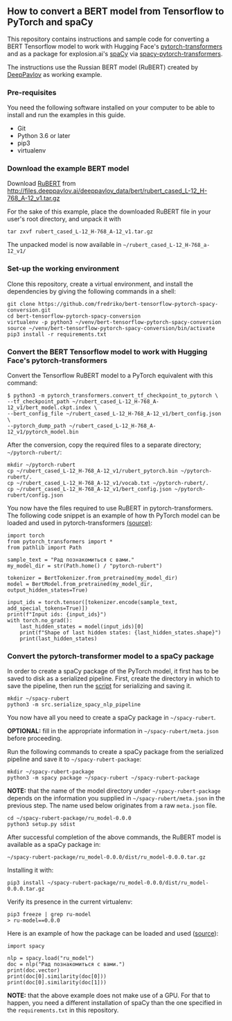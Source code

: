 ## How to convert a BERT model from Tensorflow to PyTorch and spaCy

This repository contains instructions and sample code for converting a BERT Tensorflow model
to work with Hugging Face's [pytorch-transformers](https://github.com/huggingface/pytorch-transformers)
and as a package for explosion.ai's [spaCy](https://spacy.io/) via [spacy-pytorch-transformers](https://github.com/explosion/spacy-pytorch-transformers). 

The instructions use the Russian BERT model (RuBERT) created by [DeepPavlov](https://deeppavlov.ai) as working example.

### Pre-requisites

You need the following software installed on your computer to be able to install and run the examples in this guide.

* Git
* Python 3.6 or later
* pip3
* virtualenv

### Download the example BERT model

Download [RuBERT](http://docs.deeppavlov.ai/en/master/features/pretrained_vectors.html#bert) from http://files.deeppavlov.ai/deeppavlov_data/bert/rubert_cased_L-12_H-768_A-12_v1.tar.gz

For the sake of this example, place the downloaded RuBERT file in your user's root directory, and unpack it with

```
tar zxvf rubert_cased_L-12_H-768_A-12_v1.tar.gz
```

The unpacked model is now available in `~/rubert_cased_L-12_H-768_a-12_v1/`


### Set-up the working environment

Clone this repository, create a virtual environment, and install the dependencies by giving the following commands in a shell:

```
git clone https://github.com/fredriko/bert-tensorflow-pytorch-spacy-conversion.git
cd bert-tensorflow-pytorch-spacy-conversion
virtualenv -p python3 ~/venv/bert-tensorflow-pytorch-spacy-conversion
source ~/venv/bert-tensorflow-pytorch-spacy-conversion/bin/activate
pip3 install -r requirements.txt
```


### Convert the BERT Tensorflow model to work with Hugging Face's pytorch-transformers

Convert the Tensorflow RuBERT model to a PyTorch equivalent with this command:

```
$ python3 -m pytorch_transformers.convert_tf_checkpoint_to_pytorch \
--tf_checkpoint_path ~/rubert_cased_L-12_H-768_A-12_v1/bert_model.ckpt.index \ 
--bert_config_file ~/rubert_cased_L-12_H-768_A-12_v1/bert_config.json \
--pytorch_dump_path ~/rubert_cased_L-12_H-768_A-12_v1/pytorch_model.bin
```

After the conversion, copy the required files to a separate directory; `~/pytorch-rubert/`:
```
mkdir ~/pytorch-rubert
cp ~/rubert_cased_L-12_H-768_A-12_v1/rubert_pytorch.bin ~/pytorch-rubert/.
cp ~/rubert_cased_L-12_H-768_A-12_v1/vocab.txt ~/pytorch-rubert/.
cp ~/rubert_cased_L-12_H-768_A-12_v1/bert_config.json ~/pytorch-rubert/config.json
```

You now have the files required to use RuBERT in pytorch-transformers. The following code snippet is an example of how th PyTorch model can be loaded and used in pytorch-transformers [(source)](src/pytorch_transformers_example.py):

```
import torch
from pytorch_transformers import *
from pathlib import Path

sample_text = "Рад познакомиться с вами."
my_model_dir = str(Path.home() / "pytorch-rubert")

tokenizer = BertTokenizer.from_pretrained(my_model_dir)
model = BertModel.from_pretrained(my_model_dir, output_hidden_states=True)

input_ids = torch.tensor([tokenizer.encode(sample_text, add_special_tokens=True)])
print(f"Input ids: {input_ids}")
with torch.no_grad():
    last_hidden_states = model(input_ids)[0]
    print(f"Shape of last hidden states: {last_hidden_states.shape}")
    print(last_hidden_states)
```

### Convert the pytorch-transformer model to a spaCy package

In order to create a spaCy package of the PyTorch model, it first has to be saved to disk
as a serialized pipeline. First, create the directory in which to save the pipeline, then run
the [script](src/serialize_spacy_nlp_pipeline.py) for serializing and saving it.

```
mkdir ~/spacy-rubert
python3 -m src.serialize_spacy_nlp_pipeline
```

You now have all you need to create a spaCy package in `~/spacy-rubert`. 

**OPTIONAL:** fill in the appropriate information in `~/spacy-rubert/meta.json` 
before proceeding.

Run the following commands to create a spaCy package from the serialized pipeline and save it to `~/spacy-rubert-package`:

```
mkdir ~/spacy-rubert-package
python3 -m spacy package ~/spacy-rubert ~/spacy-rubert-package
```
**NOTE:** that the name of the model directory under `~/spacy-rubert-package` depends on the 
information you supplied in `~/spacy-rubert/meta.json` in the previous step. The name used below
originates from a raw `meta.json` file.
```
cd ~/spacy-rubert-package/ru_model-0.0.0
python3 setup.py sdist
```

After successful completion of the above commands, the RuBERT model is available as a spaCy package in:

```
~/spacy-rubert-package/ru_model-0.0.0/dist/ru_model-0.0.0.tar.gz
```

Installing it with:

```
pip3 install ~/spacy-rubert-package/ru_model-0.0.0/dist/ru_model-0.0.0.tar.gz
```

Verify its presence in the current virtualenv:

```
pip3 freeze | grep ru-model
> ru-model==0.0.0
```

Here is an example of how the package can be loaded and used ([source](src/spacy_example.py)):

```
import spacy

nlp = spacy.load("ru_model")
doc = nlp("Рад познакомиться с вами.")
print(doc.vector)
print(doc[0].similarity(doc[0]))
print(doc[0].similarity(doc[1]))
```

**NOTE:** that the above example does not make use of a GPU. For that to happen, 
you need a different installation of spaCy than the one specified in the `requirements.txt`
in this repository.
 
 